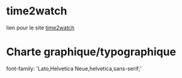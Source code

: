 # time2watch

lien pour le site [time2watch](https://thomas-snc.github.io/time2watch-main/index.html)

# Charte graphique/typographique
font-family: 'Lato,Helvetica Neue,helvetica,sans-serif;'